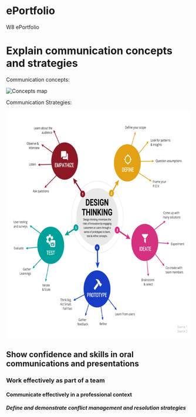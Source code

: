 # ePortfolio
W8 ePortfolio
<!DOCTYPE html>
<html>
<head>
<body>
  <h1>Explain communication concepts and strategies</h1>
  <p>Communication concepts:</p>
  <img src="../images/inv_ict6.gif" alt="Concepts map" width="700" height="393">
  <p>Communication Strategies:</p>
  <img src="Strategy mind map.png" alt="Communication strategies" width="700" height="620">
  <h2>Show confidence and skills in oral communications and presentations</h2>
  <h3>Work effectively as part of a team</h3>
  <h4>Communicate effectively in a professional context</h4>
  <h5>Define and demonstrate conflict management and resolution strategies</h5>
</body>
</html>

